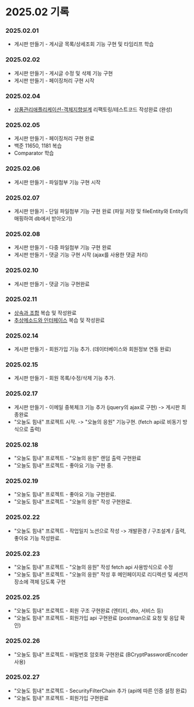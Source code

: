 # 2025.02 기록</br>
### 2025.02.01
* 게시판 만들기 - 게시글 목록/상세조회 기능 구현 및 타임리프 학습
   
### 2025.02.02
* 게시판 만들기 - 게시글 수정 및 삭제 기능 구현
* 게시판 만들기 - 페이징처리 구현 시작

### 2025.02.04
* [상품관리애플리케이션-객체지향설계](https://github.com/dbalsk/TIL/blob/main/OOD/%EC%83%81%ED%92%88%EA%B4%80%EB%A6%AC%EC%95%A0%ED%94%8C%EB%A6%AC%EC%BC%80%EC%9D%B4%EC%85%98_OOD.md) 리팩토링/테스트코드 작성완료 (완성)

### 2025.02.05
* 게시판 만들기 - 페이징처리 구현 완료
* 백준 11650, 1181 복습
* Comparator 학습 

### 2025.02.06
* 게시판 만들기 - 파일첨부 기능 구현 시작

### 2025.02.07
* 게시판 만들기 - 단일 파일첨부 기능 구현 완료 (파일 저장 및 fileEntity와 Entity의 매핑하여 db에서 받아오기) 

### 2025.02.08
* 게시판 만들기 - 다중 파일첨부 기능 구현 완료
* 게시판 만들기 - 댓글 기능 구현 시작 (ajax를 사용한 댓글 처리)

### 2025.02.10
* 게시판 만들기 - 댓글 기능 구현완료

### 2025.02.11
* [상속과 조합](https://github.com/dbalsk/TIL/blob/main/JAVA/%EC%83%81%EC%86%8D-%EC%A1%B0%ED%95%A9.md) 복습 및 작성완료
* [추상메소드와 인터페이스](https://github.com/dbalsk/TIL/blob/main/JAVA/%EC%B6%94%EC%83%81%ED%81%B4%EB%9E%98%EC%8A%A4-%EC%9D%B8%ED%84%B0%ED%8E%98%EC%9D%B4%EC%8A%A4.md) 복습 및 작성완료

### 2025.02.14
* 게시판 만들기 - 회원가입 기능 추가. (데이터베이스와 회원정보 연동 완료)

### 2025.02.15
* 게시판 만들기 - 회원 목록/수정/삭제 기능 추가.

### 2025.02.17
* 게시판 만들기 - 이메일 중복체크 기능 추가 (jquery의 ajax로 구현) -> 게시판 최종완료
* "오늘도 힘내" 프로젝트 시작. -> "오늘의 응원" 기능구현. (fetch api로 비동기 방식으로 출력)   

### 2025.02.18
* "오늘도 힘내" 프로젝트 - "오늘의 응원" 랜덤 출력 구현완료
* "오늘도 힘내" 프로젝트 - 좋아요 기능 구현 중.

### 2025.02.19
* "오늘도 힘내" 프로젝트 - 좋아요 기능 구현완료.
* "오늘도 힘내" 프로젝트 - "오늘의 응원" 작성 구현완료.

### 2025.02.22
* "오늘도 힘내" 프로젝트 - 작업일지 노션으로 작성 -> 개발환경 / 구조설계 / 출력, 좋아요 기능 작성완료.

### 2025.02.23
* "오늘도 힘내" 프로젝트 - "오늘의 응원" 작성 fetch api 사용방식으로 수정
* "오늘도 힘내" 프로젝트 - "오늘의 응원" 작성 후 메인페이지로 리디렉션 및 세션저장소에 객체 담도록 구현

### 2025.02.25
* "오늘도 힘내" 프로젝트 - 회원 구조 구현완료 (엔티티, dto, 서비스 등)
* "오늘도 힘내" 프로젝트 - 회원가입 api 구현완료 (postman으로 요청 및 응답 확인)

### 2025.02.26
* "오늘도 힘내" 프로젝트 - 비밀번호 암호화 구현완료 (BCryptPasswordEncoder 사용)

### 2025.02.27
* "오늘도 힘내" 프로젝트 - SecurityFilterChain 추가 (api에 따른 인증 설정 완료)
* "오늘도 힘내" 프로젝트 - 회원가입 구현완료 
